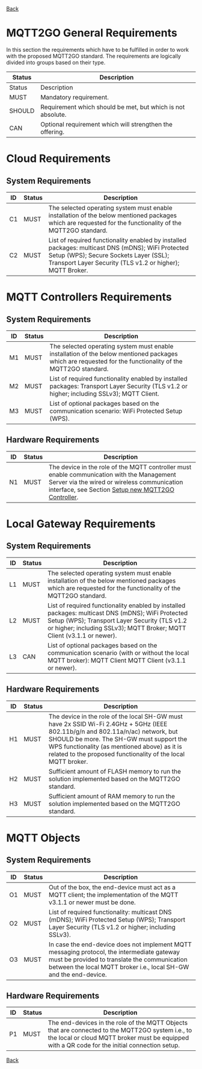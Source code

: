 [Back](./index.md#requirements)
# MQTT2GO General Requirements
In this section the requirements which have to be fulfilled in order to work with the proposed MQTT2GO standard. The requirements are logically divided into groups based on their type.

| Status | Description                                                 |
|--------|-------------------------------------------------------------|
| Status | Description                                                 |
| MUST   | Mandatory requirement.                                      |
| SHOULD | Requirement which should be met, but which is not absolute. |
| CAN    | Optional requirement which will strengthen the offering.    |

# Cloud Requirements
## System Requirements

| ID | Status | Description                                                                                  |
|----|--------|---------------------------------------------------------------------------------------------------------------------------------------------------------------|
| C1 | MUST   | The selected operating system must enable installation of the below mentioned packages which are requested for the functionality of the MQTT2GO standard.|
| C2 | MUST   | List of required functionality enabled by installed packages: multicast DNS (mDNS); WiFi Protected Setup (WPS); Secure Sockets Layer (SSL); Transport Layer Security (TLS v1.2 or higher); MQTT Broker.|

# MQTT Controllers Requirements
## System Requirements

| ID | Status | Description                                                                                  |
|----|--------|----------------------------------------------------------------------------------------------|
| M1 | MUST   | The selected operating system must enable installation of the below mentioned packages which are requested for the functionality of the MQTT2GO standard.|
| M2 | MUST   | List of required functionality enabled by installed packages: Transport Layer Security (TLS v1.2 or higher; including SSLv3); MQTT Client.|
| M3 | MUST   | List of optional packages based on the communication scenario: WiFi Protected Setup (WPS).|

## Hardware Requirements

| ID | Status | Description                                                                                  |
|----|--------|----------------------------------------------------------------------------------------------|
| N1 | MUST   | The device in the role of the MQTT controller must enable communication with the Management Server via the wired or wireless communication interface, see Section [Setup new MQTT2GO Controller](./add-controller.md).|

# Local Gateway Requirements
## System Requirements 

| ID | Status | Description                                                                                  |
|----|--------|----------------------------------------------------------------------------------------------|
| L1 | MUST   | The selected operating system must enable installation of the below mentioned packages which are requested for the functionality of the MQTT2GO standard.|
| L2 | MUST   | List of required functionality enabled by installed packages: multicast DNS (mDNS); WiFi Protected Setup (WPS); Transport Layer Security (TLS v1.2 or higher; including SSLv3); MQTT Broker; MQTT Client (v3.1.1 or newer).|
| L3 | CAN   | List of optional packages based on the communication scenario (with or without the local MQTT broker): MQTT Client MQTT Client (v3.1.1 or newer).|

## Hardware Requirements 

| ID | Status | Description                                                                                  |
|----|--------|----------------------------------------------------------------------------------------------|
| H1 | MUST   | The device in the role of the local SH-GW must have 2x SSID Wi-Fi 2.4GHz + 5GHz (IEEE 802.11b/g/n and 802.11a/n/ac) network, but SHOULD be more. The SH-GW must support the WPS functionality (as mentioned above) as it is related to the proposed functionality of the local MQTT broker.|
| H2 | MUST   | Sufficient amount of FLASH memory to run the solution implemented based on the MQTT2GO standard.|
| H3 | MUST   | Sufficient amount of RAM memory to run the solution implemented based on the MQTT2GO standard.|

# MQTT Objects
## System Requirements

| ID | Status | Description                                                                                  |
|----|--------|----------------------------------------------------------------------------------------------|
| O1 | MUST   | Out of the box, the end-device must act as a MQTT client; the implementation of the MQTT v3.1.1 or newer must be done.|
| O2 | MUST   | List of required functionality: multicast DNS (mDNS); WiFi Protected Setup (WPS); Transport Layer Security (TLS v1.2 or higher; including SSLv3).|
| O3 | MUST   | In case the end-device does not implement MQTT messaging protocol, the intermediate gateway must be provided to translate the communication between the local MQTT broker i.e., local SH-GW and the end-device.|


## Hardware Requirements 

| ID | Status | Description                                                                                  |
|----|--------|----------------------------------------------------------------------------------------------|
| P1 | MUST   | The end-devices in the role of the MQTT Objects that are connected to the MQTT2GO system i.e., to the local or cloud MQTT broker must be equipped with a QR code for the initial connection setup. |


[Back](./index.md#requirements)
